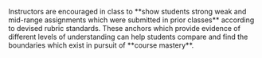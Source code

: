 <p><span style=font-weight: 400;>Instructors are encouraged in class to </span>**show students strong weak and mid-range assignments which were submitted in prior classes**<span style=font-weight: 400;> according to devised rubric standards. These </span><span style=font-weight: 400;>anchors</span><span style=font-weight: 400;> which provide evidence of different levels of understanding can help students compare and find the boundaries which exist in pursuit of </span>**course mastery**<span style=font-weight: 400;>.</span></p>
